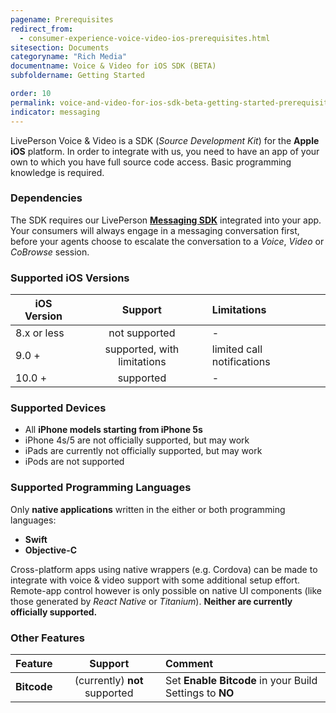 ```yaml
---
pagename: Prerequisites
redirect_from:
  - consumer-experience-voice-video-ios-prerequisites.html
sitesection: Documents
categoryname: "Rich Media"
documentname: Voice & Video for iOS SDK (BETA)
subfoldername: Getting Started

order: 10
permalink: voice-and-video-for-ios-sdk-beta-getting-started-prerequisites.html
indicator: messaging
---
```


LivePerson Voice & Video is a SDK (_Source Development Kit_) for the **Apple iOS** platform. In order to integrate with us, you need to have an app of your own to which you have full source code access. Basic programming knowledge is required.


### Dependencies
The SDK requires our LivePerson [**Messaging SDK**](consumer-experience-ios-sdk-overview.html) integrated into your app. Your consumers will always engage in a messaging conversation first, before your agents choose to escalate the conversation to a *Voice*, *Video* or *CoBrowse* session.

### Supported iOS Versions

| iOS Version | Support |  Limitations |
| ------------- |:-------------:|:-------------|
| 8.x or less | not supported  | - |
| 9.0 + | supported, with limitations | limited call notifications  |
| 10.0 + | supported | - |

### Supported Devices

  * All **iPhone models starting from iPhone 5s**
  * iPhone 4s/5 are not officially supported, but may work
  * iPads are currently not officially supported, but may work
  * iPods are not supported

### Supported Programming Languages
Only **native applications** written in the either or both programming languages:

  * **Swift**
  * **Objective-C**

Cross-platform apps using native wrappers (e.g. Cordova) can be made to integrate with voice & video support with some additional setup effort. Remote-app control however is only possible on native UI components (like those generated by _React Native_ or _Titanium_). **Neither are currently officially supported.**


### Other Features

| Feature | Support | Comment |
| ------------- |:-------------:|:-------------|
| **Bitcode** | (currently) **not** supported | Set **Enable Bitcode** in your Build Settings to **NO** |

